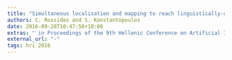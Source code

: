 ```yaml
---
title: "Simultaneous localisation and mapping to reach linguistically-defined targets"
authors: C. Rossides and S. Konstantopoulos
date: 2016-09-28T10:47:58+10:00
extras: " in Proceedings of the 9th Hellenic Conference on Artificial Intelligence (SETN 2016), Thessaloniki, 28-20 May 2016."
external_url: "-"
tags: hri 2016
---
```


